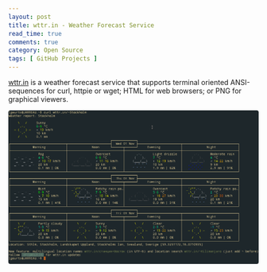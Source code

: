 ```yaml
---
layout: post
title: wttr.in - Weather Forecast Service
read_time: true  
comments: true
category: Open Source
tags: [ GitHub Projects ]
---
```


[wttr.in](https://github.com/chubin/wttr.in) is a weather forecast service that supports terminal oriented ANSI-sequences for curl, httpie or wget; HTML for web browsers; or PNG for graphical viewers.

![wttr.in](/assets/wttr.in.png)
 
